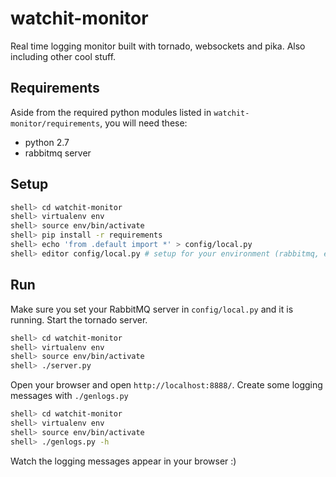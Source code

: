 watchit-monitor
===============

Real time logging monitor built with tornado, websockets and pika. Also including other cool stuff.

Requirements
------------

Aside from the required python modules listed in `watchit-monitor/requirements`,
you will need these:

* python 2.7
* rabbitmq server

Setup
-----

```bash
shell> cd watchit-monitor
shell> virtualenv env
shell> source env/bin/activate
shell> pip install -r requirements
shell> echo 'from .default import *' > config/local.py
shell> editor config/local.py # setup for your environment (rabbitmq, etc)
```

Run
---

Make sure you set your RabbitMQ server in `config/local.py` and it is running.
Start the tornado server.

```bash
shell> cd watchit-monitor
shell> virtualenv env
shell> source env/bin/activate
shell> ./server.py
```

Open your browser and open `http://localhost:8888/`.
Create some logging messages with `./genlogs.py`

```bash
shell> cd watchit-monitor
shell> virtualenv env
shell> source env/bin/activate
shell> ./genlogs.py -h
```

Watch the logging messages appear in your browser :)
